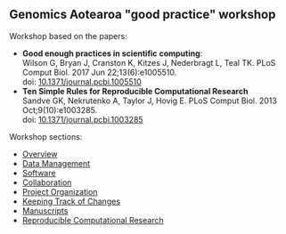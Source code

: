 ## Genomics Aotearoa "good practice" workshop

Workshop based on the papers:

 - **Good enough practices in scientific computing**:
    <BR>
    Wilson G, Bryan J, Cranston K, Kitzes J, Nederbragt L, Teal TK.  PLoS Comput Biol. 2017 Jun 22;13(6):e1005510.<BR> 
    doi: [10.1371/journal.pcbi.1005510](https://journals.plos.org/ploscompbiol/article?id=10.1371/journal.pcbi.1005510) 
 - **Ten Simple Rules for Reproducible Computational Research**
    <BR>
    Sandve GK, Nekrutenko A, Taylor J, Hovig E. PLoS Comput Biol. 2013 Oct;9(10):e1003285. 
    <BR>
    doi: [10.1371/journal.pcbi.1003285](https://journals.plos.org/ploscompbiol/article?id=10.1371/journal.pcbi.1003285)

Workshop sections:

 - [Overview](https://github.com/mikblack/ga-good-practice/tree/main/0.Overview)
 - [Data Management](https://github.com/mikblack/ga-good-practice/tree/main/1.DataManagement)
 - [Software](https://github.com/mikblack/ga-good-practice/tree/main/2.Software)
 - [Collaboration](https://github.com/mikblack/ga-good-practice/tree/main/3.Collaboration)
 - [Project Organization](https://github.com/mikblack/ga-good-practice/tree/main/4.ProjectOrganisation)
 - [Keeping Track of Changes](https://github.com/mikblack/ga-good-practice/tree/main/5.KeepingTrack)
 - [Manuscripts](https://github.com/mikblack/ga-good-practice/tree/main/6.Manuscripts)
 - [Reproducible Computational Research](https://github.com/mikblack/ga-good-practice/tree/main/7.Reproducibility)
 